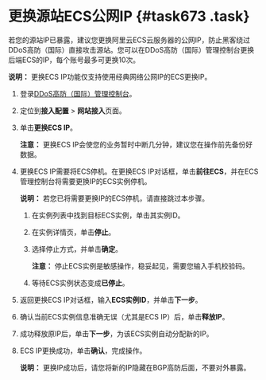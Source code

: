 # 更换源站ECS公网IP {#task673 .task}

若您的源站IP已暴露，建议您更换阿里云ECS云服务器的公网IP，防止黑客绕过DDoS高防（国际）直接攻击源站。您可以在DDoS高防（国际）管理控制台更换后端ECS的IP，每个账号最多可更换10次。

**说明：** 更换ECS IP功能仅支持使用经典网络公网IP的ECS更换IP。

1.  登录[DDoS高防（国际）管理控制台](https://yundun.console.aliyun.com/?p=ddosdip)。
2.  定位到**接入配置** \> **网站接入**页面。
3.  单击**更换ECS IP**。 

    **注意：** 更换ECS IP会使您的业务暂时中断几分钟，建议您在操作前先备份好数据。

4.  更换ECS IP需要将ECS停机。在更换ECS IP对话框，单击**前往ECS**，并在ECS管理控制台将需要更换IP的ECS实例停机。 

    **说明：** 若您已将需要更换IP的ECS停机，请直接跳过本步骤。

    1.  在实例列表中找到目标ECS实例，单击其实例ID。
    2.  在实例详情页，单击**停止**。
    3.  选择停止方式，并单击**确定**。 

        **注意：** 停止ECS实例是敏感操作，稳妥起见，需要您输入手机校验码。

    4.  等待ECS实例状态变成**已停止**。
5.  返回更换ECS IP对话框，输入**ECS实例ID**，并单击**下一步**。
6.  确认当前ECS实例信息准确无误（尤其是ECS IP）后，单击**释放IP**。
7.  成功释放原IP后，单击**下一步**，为该ECS实例自动分配新的IP。
8.  ECS IP更换成功，单击**确认**，完成操作。 

    **说明：** 更换IP成功后，请您将新的IP隐藏在BGP高防后面，不要对外暴露。


